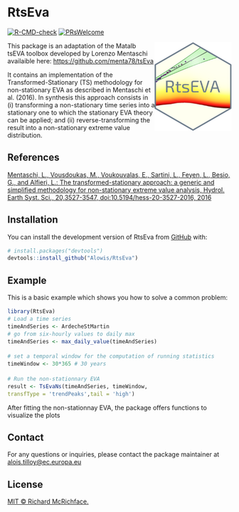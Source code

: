 
<!-- README.md is generated from README.Rmd. Please edit that file -->

# RtsEva

<!-- badges: start -->

[![R-CMD-check](https://github.com/Alowis/RtsEva/actions/workflows/R-CMD-check.yaml/badge.svg)](https://github.com/Alowis/RtsEva/actions/workflows/R-CMD-check.yaml)
[![PRsWelcome](https://img.shields.io/badge/PRs-welcome-brightgreen.svg?style=flat-square)](https://makeapullrequest.com/)

<!-- badges: end -->

<img src="man/figures/RtsEVA.png" align="right" height="200"/>

This package is an adaptation of the Matalb tsEVA toolbox developed by
Lorenzo Mentaschi availaible here: <https://github.com/menta78/tsEva>

It contains an implementation of the Transformed-Stationary (TS)
methodology for non-stationary EVA as described in Mentaschi et
al. (2016). In synthesis this approach consists in (i) transforming a
non-stationary time series into a stationary one to which the stationary
EVA theory can be applied; and (ii) reverse-transforming the result into
a non-stationary extreme value distribution.

## References

[Mentaschi, L., Vousdoukas, M., Voukouvalas, E., Sartini, L., Feyen, L.,
Besio, G., and Alfieri, L.: The transformed-stationary approach: a
generic and simplified methodology for non-stationary extreme value
analysis, Hydrol. Earth Syst. Sci., 20,3527-3547,
doi:10.5194/hess-20-3527-2016,
2016](http://www.hydrol-earth-syst-sci.net/20/3527/2016/)

## Installation

You can install the development version of RtsEva from
[GitHub](https://github.com/) with:

``` r
# install.packages("devtools")
devtools::install_github("Alowis/RtsEva")
```

## Example

This is a basic example which shows you how to solve a common problem:

``` r
library(RtsEva)
# Load a time series
timeAndSeries <- ArdecheStMartin
# go from six-hourly values to daily max
timeAndSeries <- max_daily_value(timeAndSeries)

# set a temporal window for the computation of running statistics
timeWindow <- 30*365 # 30 years

# Run the non-stationnary EVA
result <- TsEvaNs(timeAndSeries, timeWindow,
transfType = 'trendPeaks',tail = 'high')
```

After fitting the non-stationnay EVA, the package offers functions to
visualize the plots

## Contact

For any questions or inquiries, please contact the package maintainer at
<alois.tilloy@ec.europa.eu>

## License

[MIT © Richard McRichface.](../LICENSE)
